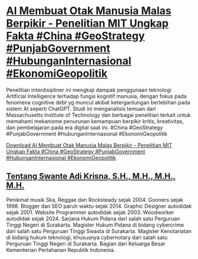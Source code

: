 # [AI Membuat Otak Manusia Malas Berpikir - Penelitian MIT Ungkap Fakta #China #GeoStrategy #PunjabGovernment #HubunganInternasional #EkonomiGeopolitik](https://swanteadikrisna.com/geopolitik/website/3/ai-membuat-otak-malas-berpikir-penelitian-mit/)

Penelitian interdisipliner ini mengkaji dampak penggunaan teknologi Artificial Intelligence terhadap fungsi kognitif manusia, dengan fokus pada fenomena cognitive debt yg muncul akibat ketergantungan berlebihan pada sistem AI seperti ChatGPT. Studi ini menganalisis temuan dari Massachusetts Institute of Technology dan berbagai penelitian terkait untuk memahami mekanisme penurunan kemampuan berpikir kritis, kreativitas, dan pembelajaran pada era digital saat ini. #China #GeoStrategy #PunjabGovernment #HubunganInternasional #EkonomiGeopolitik 

[Download AI Membuat Otak Manusia Malas Berpikir - Penelitian MIT Ungkap Fakta #China #GeoStrategy #PunjabGovernment #HubunganInternasional #EkonomiGeopolitik](https://swanteadikrisna.com/geopolitik/website/3/ai-membuat-otak-malas-berpikir-penelitian-mit/)


## [Tentang Swante Adi Krisna, S.H., M.H., M.H., M.H.](https://swanteadikrisna.com/)

Penikmat musik Ska, Reggae dan Rocksteady sejak 2004. Gooners sejak 1998. Blogger dan SEO paruh waktu sejak 2014. Graphic Designer autodidak sejak 2001. Website Programmer autodidak sejak 2003. Woodworker autodidak sejak 2024. Sarjana Hukum Pidana dari salah satu Perguruan Tinggi Negeri di Surakarta. Magister Hukum Pidana di bidang cybercrime dari salah satu Perguruan Tinggi Swasta di Surakarta. Magister Kenotariatan di bidang hukum teknologi, khususnya cybernotary dari salah satu Perguruan Tinggi Negeri di Surakarta. Bagian dari Keluarga Besar Kementerian Pertahanan Republik Indonesia.